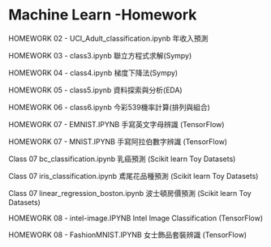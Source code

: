 # Machine Learn -Homework

HOMEWORK 02 - UCI_Adult_classification.ipynb 年收入預測

HOMEWORK 03 - class3.ipynb 聯立方程式求解(Sympy)

HOMEWORK 04 - class4.ipynb 梯度下降法(Sympy)

HOMEWORK 05 - class5.ipynb 資料探索與分析(EDA)

HOMEWORK 06 - class6.ipynb 今彩539機率計算(排列與組合)

HOMEWORK 07 - EMNIST.IPYNB 手寫英文字母辨識 (TensorFlow)

HOMEWORK 07 - MNIST.IPYNB 手寫阿拉伯數字辨識 (TensorFlow)

Class 07 bc_classification.ipynb 乳癌預測 (Scikit learn Toy Datasets)

Class 07 iris_classification.ipynb 鳶尾花品種預測 (Scikit learn Toy Datasets)

Class 07 linear_regression_boston.ipynb 波士頓房價預測 (Scikit learn Toy Datasets)

HOMEWORK 08 - intel-image.IPYNB Intel Image Classification (TensorFlow)

HOMEWORK 08 - FashionMNIST.IPYNB 女士飾品套裝辨識 (TensorFlow)
